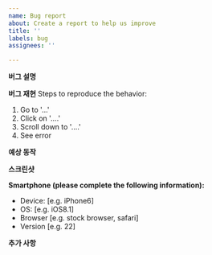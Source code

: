 ```yaml
---
name: Bug report
about: Create a report to help us improve
title: ''
labels: bug
assignees: ''

---
```


**버그 설명**

**버그 재현**
Steps to reproduce the behavior:
1. Go to '...'
2. Click on '....'
3. Scroll down to '....'
4. See error

**예상 동작**

**스크린샷**

**Smartphone (please complete the following information):**
 - Device: [e.g. iPhone6]
 - OS: [e.g. iOS8.1]
 - Browser [e.g. stock browser, safari]
 - Version [e.g. 22]

**추가 사항**
